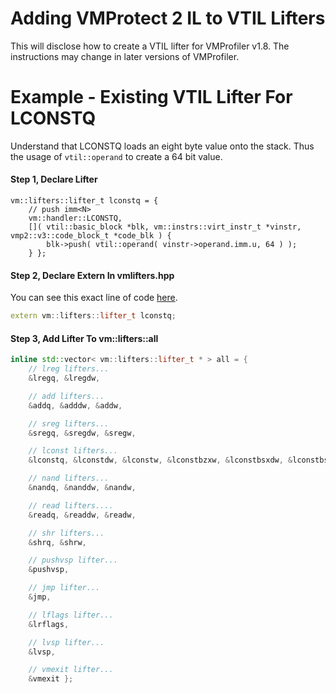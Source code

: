 # Adding VMProtect 2 IL to VTIL Lifters

This will disclose how to create a VTIL lifter for VMProfiler v1.8. The instructions may change in later versions of VMProfiler.

# Example - Existing VTIL Lifter For LCONSTQ

Understand that LCONSTQ loads an eight byte value onto the stack. Thus the usage of `vtil::operand` to create a 64 bit value.

#### Step 1, Declare Lifter

```
vm::lifters::lifter_t lconstq = {
    // push imm<N>
    vm::handler::LCONSTQ,
    []( vtil::basic_block *blk, vm::instrs::virt_instr_t *vinstr, vmp2::v3::code_block_t *code_blk ) {
        blk->push( vtil::operand( vinstr->operand.imm.u, 64 ) );
    } };
```

#### Step 2, Declare Extern In vmlifters.hpp

You can see this exact line of code [here](https://githacks.org/vmp2/vmprofiler/-/blob/8baefa1e2148111712d640ee9cb7c0b7ac329521/include/vmlifters.hpp#L22).

```cpp
extern vm::lifters::lifter_t lconstq;
```

#### Step 3, Add Lifter To vm::lifters::all

```cpp
inline std::vector< vm::lifters::lifter_t * > all = {
    // lreg lifters...
    &lregq, &lregdw,

    // add lifters...
    &addq, &adddw, &addw,

    // sreg lifters...
    &sregq, &sregdw, &sregw,

    // lconst lifters...
    &lconstq, &lconstdw, &lconstw, &lconstbzxw, &lconstbsxdw, &lconstbsxq, &lconstdwsxq, &lconstwsxq, &lconstwsxdw,

    // nand lifters...
    &nandq, &nanddw, &nandw,

    // read lifters....
    &readq, &readdw, &readw,

    // shr lifters...
    &shrq, &shrw,

    // pushvsp lifter...
    &pushvsp,

    // jmp lifter...
    &jmp,

    // lflags lifter...
    &lrflags,

    // lvsp lifter...
    &lvsp,

    // vmexit lifter...
    &vmexit };
```